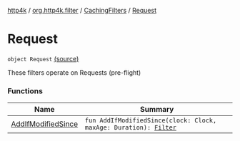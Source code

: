 [http4k](../../../index.md) / [org.http4k.filter](../../index.md) / [CachingFilters](../index.md) / [Request](./index.md)

# Request

`object Request` [(source)](https://github.com/http4k/http4k/blob/master/http4k-core/src/main/kotlin/org/http4k/filter/CachingFilters.kt#L43)

These filters operate on Requests (pre-flight)

### Functions

| Name | Summary |
|---|---|
| [AddIfModifiedSince](-add-if-modified-since.md) | `fun AddIfModifiedSince(clock: Clock, maxAge: Duration): `[`Filter`](../../../org.http4k.core/-filter/index.md) |
